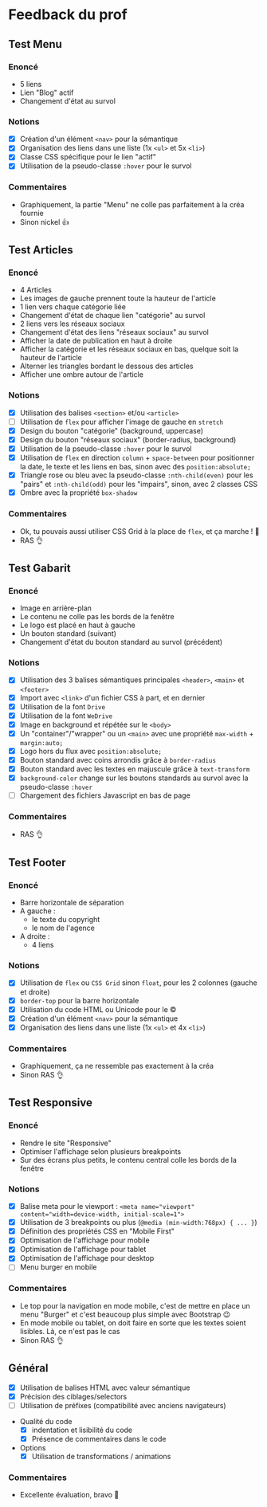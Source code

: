 # Feedback du prof

## Test Menu

### Enoncé

- 5 liens
- Lien "Blog" actif
- Changement d'état au survol

### Notions

- [x] Création d'un élément `<nav>` pour la sémantique
- [x] Organisation des liens dans une liste (1x `<ul>` et 5x `<li>`)
- [x] Classe CSS spécifique pour le lien "actif"
- [x] Utilisation de la pseudo-classe `:hover` pour le survol

### Commentaires

- Graphiquement, la partie "Menu" ne colle pas parfaitement à la créa fournie
- Sinon nickel :thumbsup:

## Test Articles

### Enoncé

- 4 Articles
- Les images de gauche prennent toute la hauteur de l'article
- 1 lien vers chaque catégorie liée
- Changement d'état de chaque lien "catégorie" au survol
- 2 liens vers les réseaux sociaux
- Changement d'état des liens "réseaux sociaux" au survol
- Afficher la date de publication en haut à droite
- Afficher la catégorie et les réseaux sociaux en bas, quelque soit la hauteur de l'article
- Alterner les triangles bordant le dessous des articles
- Afficher une ombre autour de l'article

### Notions

- [x] Utilisation des balises `<section>` et/ou `<article>`
- [ ] Utilisation de `flex` pour afficher l'image de gauche en `stretch`
- [x] Design du bouton "catégorie" (background, uppercase)
- [x] Design du bouton "réseaux sociaux" (border-radius, background)
- [x] Utilisation de la pseudo-classe `:hover` pour le survol
- [x] Utilisation de `flex` en direction `column` + `space-between` pour positionner la date, le texte et les liens en bas, sinon avec des `position:absolute;`
- [x] Triangle rose ou bleu avec la pseudo-classe `:nth-child(even)` pour les "pairs" et `:nth-child(odd)` pour les "impairs", sinon, avec 2 classes CSS
- [x] Ombre avec la propriété `box-shadow`

### Commentaires

- Ok, tu pouvais aussi utiliser CSS Grid à la place de `flex`, et ça marche ! :tada:
- RAS :ok_hand:

## Test Gabarit

### Enoncé

- Image en arrière-plan
- Le contenu ne colle pas les bords de la fenêtre
- Le logo est placé en haut à gauche
- Un bouton standard (suivant)
- Changement d'état du bouton standard au survol (précédent)

### Notions

- [x] Utilisation des 3 balises sémantiques principales `<header>`, `<main>` et `<footer>`
- [x] Import avec `<link>` d'un fichier CSS à part, et en dernier
- [x] Utilisation de la font `Drive`
- [x] Utilisation de la font `WeDrive`
- [x] Image en background et répétée sur le `<body>`
- [x] Un "container"/"wrapper" ou un `<main>` avec une propriété `max-width` + `margin:auto;`
- [x] Logo hors du flux avec `position:absolute;`
- [x] Bouton standard avec coins arrondis grâce à `border-radius`
- [x] Bouton standard avec les textes en majuscule grâce à `text-transform`
- [x] `background-color` change sur les boutons standards au survol avec la pseudo-classe `:hover`
- [ ] Chargement des fichiers Javascript en bas de page

### Commentaires

- RAS :ok_hand:

## Test Footer

### Enoncé

- Barre horizontale de séparation
- A gauche :
  - le texte du copyright
  - le nom de l'agence
- A droite :
  - 4 liens

### Notions

- [x] Utilisation de `flex` ou `CSS Grid` sinon `float`, pour les 2 colonnes (gauche et droite)
- [x] `border-top` pour la barre horizontale
- [x] Utilisation du code HTML ou Unicode pour le &copy;
- [x] Création d'un élément `<nav>` pour la sémantique
- [x] Organisation des liens dans une liste (1x `<ul>` et 4x `<li>`)

### Commentaires

- Graphiquement, ça ne ressemble pas exactement à la créa
- Sinon RAS :ok_hand:

## Test Responsive

### Enoncé

- Rendre le site "Responsive"
- Optimiser l'affichage selon plusieurs breakpoints
- Sur des écrans plus petits, le contenu central colle les bords de la fenêtre

### Notions

- [x] Balise meta pour le viewport : `<meta name="viewport" content="width=device-width, initial-scale=1">`
- [x] Utilisation de 3 breakpoints ou plus (`@media (min-width:768px) { ... }`)
- [x] Définition des propriétés CSS en "Mobile First"
- [x] Optimisation de l'affichage pour mobile
- [x] Optimisation de l'affichage pour tablet
- [x] Optimisation de l'affichage pour desktop
- [ ] Menu burger en mobile

### Commentaires

- Le top pour la navigation en mode mobile, c'est de mettre en place un menu "Burger" et c'est beaucoup plus simple avec Bootstrap :wink:
- En mode mobile ou tablet, on doit faire en sorte que les textes soient lisibles. Là, ce n'est pas le cas
- Sinon RAS :ok_hand:

## Général

- [x] Utilisation de balises HTML avec valeur sémantique
- [x] Précision des ciblages/selectors
- [ ] Utilisation de préfixes (compatibilité avec anciens navigateurs)
- Qualité du code
  - [x] indentation et lisibilité du code
  - [x] Présence de commentaires dans le code
- Options
  - [x] Utilisation de transformations / animations

### Commentaires

- Excellente évaluation, bravo :clap:
